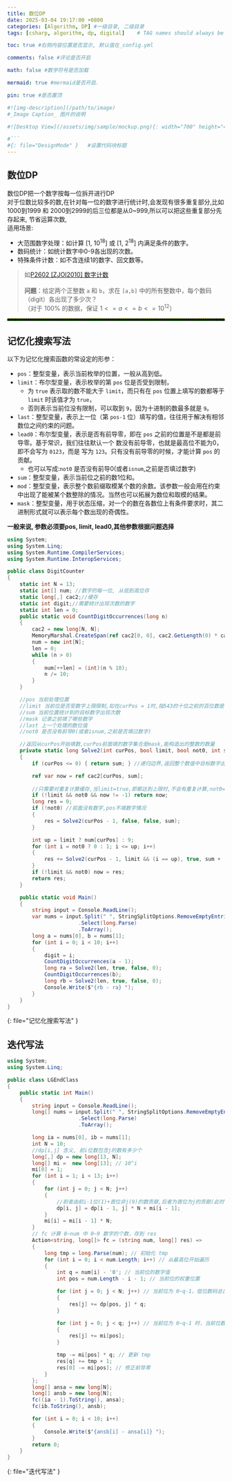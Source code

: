 ```yaml
---
title: 数位DP
date: 2025-03-04 19:17:00 +0800
categories: [Algorithm, DP] #一级目录, 二级目录
tags: [csharp, algorithm, dp, digital]    # TAG names should always be lowercase

toc: true #右侧内容位置是否显示, 默认值在_config.yml

comments: false #评论是否开启

math: false #数学符号是否加载

mermaid: true #mermaid是否开启.

pin: true #是否置顶

#![img-description](/path/to/image)
#_Image Caption_ 图片的说明

#![Desktop View](/assets/img/sample/mockup.png){: width="700" height="400" } 设置图片宽高

#```
#{: file="DesignMode" }   #设置代码块标题
---
```


<style>
hr{
  height: 4px;
  width: 100%;
  margin: 0,0,0,0;
  margin - left : auto;
  margin - right : auto;
  opacity: 100%;
  border-top: 1px dashed #ffff0080 !important;
  border-bottom: 1px dashed #00ff0080 !important;
  border-radius: 0px; 
}
</style>

## 数位DP

数位DP把一个数字按每一位拆开进行DP<br>
对于位数比较多的数,在针对每一位的数字进行统计时,会发现有很多重复部分,比如
1000到1999 和 2000到2999的后三位都是从0~999,所以可以把这些重复部分先存起来,
节省运算次数,  
适用场景:
- 大范围数字处理：如计算 [1, 10<sup>18</sup>] 或 [1, 2<sup>18</sup>] 内满足条件的数字。
- 数码统计：如统计数字中0-9各出现的次数。
- 特殊条件计数：如不含连续1的数字、回文数等。

>如[P2602 [ZJOI2010] 数字计数](https://www.luogu.com.cn/problem/P2602)  <br>  
**问题**：给定两个正整数 `a` 和 `b`，求在 `[a,b]` 中的所有整数中，每个数码（digit）各出现了多少次？  
（对于 100% 的数据，保证 $1 <= a <= b <= 10^{12}$）

___
## 记忆化搜索写法  
以下为记忆化搜索函数的常设定的形参：

- `pos`：整型变量，表示当前枚举的位置，一般从高到低。
- `limit`：布尔型变量，表示枚举的第 `pos` 位是否受到限制，
  - 为 `true` 表示取的数不能大于 `limit`，而只有在 `pos` 位置上填写的数都等于 `limit` 时该值才为 `true`，
  - 否则表示当前位没有限制，可以取到 `9`，因为十进制的数最多就是 `9`。
- `last`：整型变量，表示上一位（第 `pos-1` 位）填写的值，往往用于解决有相邻数位之间约束的问题。
- `lead0`：布尔型变量，表示是否有前导零，即在 `pos` 之前的位置是不是都是前导零。基于常识，我们往往默认一个
数没有前导零，也就是最高位不能为0，即不会写为 `0123`，而是
写为 `123`。只有没有前导零的时候，才能计算 `pos` 的贡献。  
  - 也可以写成:`not0` 是否没有前导0(或者`isnum`,之前是否填过数字)
- `sum`：整型变量，表示当前位之前的数1位和。
- `mod`：整型变量，表示整个数前缀取模某个数的余数。该参数一般会用在约束中出现了能被某个数整除的情况。当然也可以拓展为数位和取模的结果。
- `mask`：整型变量，用于状态压缩，对一个的数在各数位上有条件要求时，其二进制形式就可以表示每个数出现的奇偶性。    
  
**一般来说, 参数必须要pos, limit, lead0,其他参数根据问题选择**
``` c#
using System;
using System.Linq;
using System.Runtime.CompilerServices;
using System.Runtime.InteropServices;

public class DigitCounter
{
    static int N = 13;
    static int[] num; //数字的每一位, 从低到高位存
    static long[,] cac2;//缓存
    static int digit;//需要统计出现次数的数字
    static int len = 0;
    public static void CountDigitOccurrences(long n)
    {
        cac2 = new long[N, N];
        MemoryMarshal.CreateSpan(ref cac2[0, 0], cac2.GetLength(0) * cac2.GetLength(1)).Fill(-1);
        num = new int[N];
        len = 0;
        while (n > 0)
        {
            num[++len] = (int)(n % 10);
            n /= 10;
        }
    }

    //pos 当前处理位置
    //limit 当前位是否受数字上限限制,如在curPos = 1时,指543的十位之前的百位数是否是5
    //sum 当前位置统计到的目标数字出现次数
    //mask 记录之前填了哪些数字
    //last 上一个处理的数位值
    //not0 是否没有前导0(或者isnum,之前是否填过数字)

    //返回从curPos开始填数,curPos前面填的数字集合是mask,能构造出的整数的数量
    private static long Solve2(int curPos, bool limit, bool not0, int sum)
    {
        if (curPos <= 0) { return sum; } //递归边界,返回整个数值中目标数字出现次数

        ref var now = ref cac2[curPos, sum];
        
        //只需要对重复计算缓存,当limit=true,即都达到上限时,不会有重复计算,not0=false,即之前没有前导数字,也不会有重复计算
        if (!limit && not0 && now != -1) return now;
        long res = 0;
        if (!not0) //前面没有数字,pos不填数字情况
        {
            res = Solve2(curPos - 1, false, false, sum);
        }

        int up = limit ? num[curPos] : 9;
        for (int i = not0 ? 0 : 1; i <= up; i++)
        {
            res += Solve2(curPos - 1, limit && (i == up), true, sum + (i == digit ? 1 : 0));
        }
        if (!limit && not0) now = res;
        return res;
    }

    public static void Main()
    {
        string input = Console.ReadLine();
        var nums = input.Split(" ", StringSplitOptions.RemoveEmptyEntries)
                       .Select(long.Parse)
                       .ToArray();
        long a = nums[0], b = nums[1];
        for (int i = 0; i < 10; i++)
        {
            digit = i;
            CountDigitOccurrences(a - 1);
            long ra = Solve2(len, true, false, 0);
            CountDigitOccurrences(b);
            long rb = Solve2(len, true, false, 0);
            Console.Write($"{rb - ra} ");
        }
    }
}
```
{: file="记忆化搜索写法" }

## 迭代写法

``` c#
using System;
using System.Linq;

public class LGEndClass
{
    public static int Main()
    {
        string input = Console.ReadLine(); 
        long[] nums = input.Split(" ", StringSplitOptions.RemoveEmptyEntries)
                       .Select(long.Parse)
                       .ToArray();

        long ia = nums[0], ib = nums[1];
        int N = 10;
        //dp[i,j] 含义, 前i位数包含j的数有多少个 
        long[,] dp = new long[13, N];
        long[] mi =  new long[13]; // 10^i
        mi[0] = 1;
        for (int i = 1; i < 13; i++)
        {
            for (int j = 0; j < N; j++)
            {
                //前者由前i-1位(1)+首位非j(9)的数贡献,后者为首位为j的贡献(此时任何情况都包含j)
                dp[i, j] = dp[i - 1, j] * N + mi[i - 1];
            }
            mi[i] = mi[i - 1] * N;
        }
        // fc 计算 0~num 中 0~9 数字的个数，存到 res
        Action<string, long[]> fc = (string num, long[] res) =>
        {
            long tmp = long.Parse(num); // 初始化 tmp
            for (int i = 0; i < num.Length; i++) // 从最高位开始遍历
            {
                int q = num[i] - '0'; // 当前位的数字值
                int pos = num.Length - i - 1; // 当前位的权重位置

                for (int j = 0; j < N; j++) // 当前位为 0~q-1，低位数码总出现次数
                {
                    res[j] += dp[pos, j] * q;
                }

                for (int j = 0; j < q; j++) // 当前位为 0~q-1 时，当前位数码的贡献
                {
                    res[j] += mi[pos];
                }

                tmp -= mi[pos] * q; // 更新 tmp
                res[q] += tmp + 1;
                res[0] -= mi[pos]; // 修正前导零
            }
        };
        long[] ansa = new long[N];
        long[] ansb = new long[N];
        fc((ia - 1).ToString(), ansa);
        fc(ib.ToString(), ansb);

        for (int i = 0; i < 10; i++)
        {
            Console.Write($"{ansb[i] - ansa[i]} ");
        }
        return 0;
    }
}
```
{: file="迭代写法" }  



